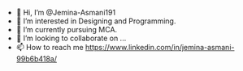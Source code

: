 - 👋 Hi, I’m @Jemina-Asmani191
- 👀 I’m interested in Designing and Programming.
- 🌱 I’m currently pursuing MCA.
- 💞️ I’m looking to collaborate on ...
- 📫 How to reach me https://www.linkedin.com/in/jemina-asmani-99b6b418a/

<!---
Jemina-Asmani191/Jemina-Asmani191 is a ✨ special ✨ repository because its `README.md` (this file) appears on your GitHub profile.
You can click the Preview link to take a look at your changes.
--->
